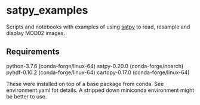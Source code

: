 # satpy_examples
Scripts and notebooks with examples of using [satpy](https://satpy.readthedocs.io/en/latest/overview.html) to read, resample and display MOD02 images.

## Requirements
python-3.7.6 (conda-forge/linux-64)
satpy-0.20.0 (conda-forge/noarch)
pyhdf-0.10.2 (conda-forge/linux-64)
cartopy-0.17.0 (conda-forge/linux-64)

These were installed on top of a base package from conda.  See environment.yaml fot details.  A stripped down miniconda environment might be better to use.
